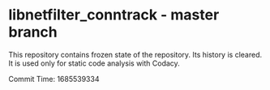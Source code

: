 # libnetfilter_conntrack - master branch

This repository contains frozen state of the repository.
Its history is cleared. It is used only for static code
analysis with Codacy.

Commit Time: 1685539334